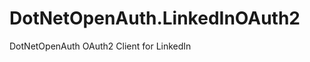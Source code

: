 DotNetOpenAuth.LinkedInOAuth2
=============================

DotNetOpenAuth OAuth2 Client for LinkedIn
